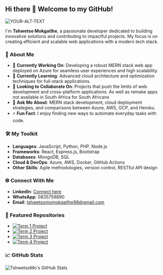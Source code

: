 ## Hi there 👋 Welcome to my GitHub!

<picture>
   <source media="(prefers-color-scheme: dark)" srcset="YOUR-DARKMODE-IMAGE">
   <source media="(prefers-color-scheme: light)" srcset="YOUR-LIGHTMODE-IMAGE">
   <img alt="YOUR-ALT-TEXT" src="YOUR-DEFAULT-IMAGE">
</picture>

I'm **Tshwetso Mokgatlhe**, a passionate developer dedicated to building innovative solutions and contributing to impactful projects. My focus is on creating efficient and scalable web applications with a modern tech stack.

### 🚀 About Me
- 🔭 **Currently Working On**: Developing a robust MERN stack web app deployed on Azure for seamless user experiences and high scalability.
- 🌱 **Currently Learning**: Advanced cloud architecture and optimization techniques for full-stack applications.
- 👯 **Looking to Collaborate On**: Projects that push the limits of web development and cross-platform applications. As well as remake apps not available in South Africa for South Africans
- 💬 **Ask Me About**: MERN stack development, cloud deployment strategies, and comparisons between Azure, AWS, GCP, and Heroku.
- ⚡ **Fun Fact**: I enjoy finding new ways to automate everyday tasks with code.

### 🛠️ My Toolkit
- **Languages**: JavaScript, Python, PHP, Node.js
- **Frameworks**: React, Express.js, Bootstrap
- **Databases**: MongoDB, SQL
- **Cloud & DevOps**: Azure, AWS, Docker, GitHub Actions
- **Other Skills**: Agile methodologies, version control, RESTful API design

### 🌐 Connect With Me
- **LinkedIn**: [Connect here](#)
- **WhatsApp**: 0835758890
- **Email**: tshwetsomomokgatlhe98@gmail.com

### 🔗 Featured Repositories
- [![Term 1 Project](https://img.shields.io/badge/-Term%201%20Project-blue)](https://github.com/TshwetsoMo/ombd)
- [![Term 2 Project](https://img.shields.io/badge/-Term%202%20Project-blue)](https://github.com/TshwetsoMo/repo-name)
- [![Term 3 Project](https://img.shields.io/badge/-Term%203%20Project-blue)](https://github.com/TshwetsoMo/tga)
- [![Term 4 Project](https://img.shields.io/badge/-Term%204%20Project-blue)](https://github.com/TshwetsoMo/neihbourgoods)


### 📈 GitHub Stats
![TshwetsoMo's GitHub Stats](https://github-readme-stats.vercel.app/api?username=TshwetsoMo&show_icons=true&theme=radical)

